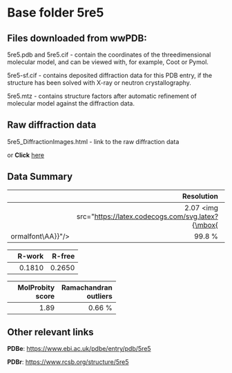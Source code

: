 # Base folder 5re5

## Files downloaded from wwPDB:

5re5.pdb and 5re5.cif - contain the coordinates of the threedimensional molecular model, and can be viewed with, for example, Coot or Pymol.

5re5-sf.cif - contains deposited diffraction data for this PDB entry, if the structure has been solved with X-ray or neutron crystallography.

5re5.mtz - contains structure factors after automatic refinement of molecular model against the diffraction data.

## Raw diffraction data

5re5_DiffractionImages.html - link to the raw diffraction data 

or **Click** [here](https://zenodo.org/record/3730489) 

## Data Summary
|   | Resolution | Completeness| I/sigma |
|---|-------------:|----------------:|--------------:|
|   |2.07 <img src="https://latex.codecogs.com/svg.latex?{\mbox{
ormalfont\AA}}"/>|99.8  %|<img width=50/>4.100|

|   | **R-work**| **R-free**   
|---|-------------:|----------------:|           
||0.1810|0.2650|

|   |**MolProbity<br>score**| **Ramachandran<br>outliers** 
|---|-------------:|----------------:|
||1.89|0.66 %|

## Other relevant links 
**PDBe**:  https://www.ebi.ac.uk/pdbe/entry/pdb/5re5
 
**PDBr**: https://www.rcsb.org/structure/5re5 

